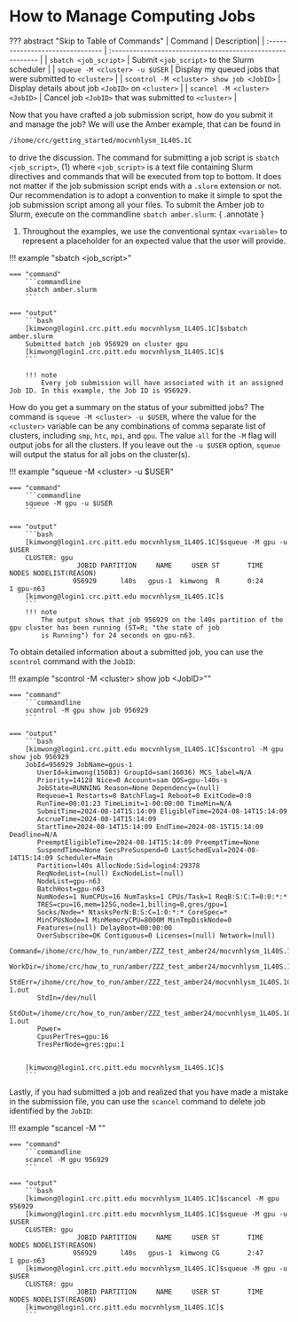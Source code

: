 # How to Manage Computing Jobs

??? abstract "Skip to Table of Commands"
    | Command  | Description|
    | :-------------------------------            | :--------------------------------------------------------- |
    | `sbatch <job_script>`                       | Submit `<job_script>` to the Slurm scheduler               |
    | `squeue -M <cluster> -u $USER`              | Display my queued jobs that were submitted to `<cluster>`  |
    | `scontrol -M <cluster> show job <JobID>`    | Display details about job `<JobID>` on `<cluster>`         |
    | `scancel -M <cluster> <JobID>`              | Cancel job `<JobID>` that was submitted to `<cluster>`     |


Now that you have crafted a job submission script, how do you submit it and manage the job? We will use the Amber example, that can be found in

```bash
/ihome/crc/getting_started/mocvnhlysm_1L40S.1C
```

to drive the discussion. The command for submitting a job script is `sbatch <job_script>`, (1) where `<job_script>` is a text file containing
Slurm directives and commands that will be executed from top to bottom. It does not matter if the job submission script ends with a `.slurm`
extension or not. Our recommendation is to adopt a convention to make it simple to spot the job submission script among all your files. To submit
the Amber job to Slurm, execute on the commandline `sbatch amber.slurm`:
{ .annotate }

1.  Throughout the examples, we use the conventional syntax `<variable>` to represent a placeholder for an expected value that the user
    will provide.

!!! example "sbatch &lt;job_script>"

    === "command"
        ```commandline
        sbatch amber.slurm
        ```

    === "output"
        ```bash
        [kimwong@login1.crc.pitt.edu mocvnhlysm_1L40S.1C]$sbatch amber.slurm
        Submitted batch job 956929 on cluster gpu
        [kimwong@login1.crc.pitt.edu mocvnhlysm_1L40S.1C]$
        ```

        !!! note
            Every job submission will have associated with it an assigned Job ID. In this example, the Job ID is 956929. 

How do you get a summary on the status of your submitted jobs? The command is `squeue -M <cluster> -u $USER`, where the value for the 
`<cluster>` variable can be any combinations of comma separate list of clusters, including `smp`, `htc`, `mpi`, and `gpu`. The value `all` 
for the `-M` flag will output jobs for all the clusters. If you leave out the `-u $USER` option, `squeue` will output the status for
all jobs on the cluster(s).

!!! example "squeue -M &lt;cluster> -u $USER"

    === "command"
        ```commandline
        squeue -M gpu -u $USER
        ```

    === "output"
        ```bash
        [kimwong@login1.crc.pitt.edu mocvnhlysm_1L40S.1C]$squeue -M gpu -u $USER
        CLUSTER: gpu
                     JOBID PARTITION     NAME     USER ST       TIME  NODES NODELIST(REASON)
                    956929      l40s   gpus-1  kimwong  R       0:24      1 gpu-n63
        [kimwong@login1.crc.pitt.edu mocvnhlysm_1L40S.1C]$
        ```
        !!! note
            The output shows that job 956929 on the l40s partition of the gpu cluster has been running (ST=R; "the state of job 
            is Running") for 24 seconds on gpu-n63.

To obtain detailed information about a submitted job, you can use the `scontrol` command with the `JobID`:

!!! example "scontrol -M &lt;cluster> show job &lt;JobID>""

    === "command"
        ```commandline
        scontrol -M gpu show job 956929
        ```

    === "output"
        ```bash
        [kimwong@login1.crc.pitt.edu mocvnhlysm_1L40S.1C]$scontrol -M gpu show job 956929
        JobId=956929 JobName=gpus-1
           UserId=kimwong(15083) GroupId=sam(16036) MCS_label=N/A
           Priority=14128 Nice=0 Account=sam QOS=gpu-l40s-s
           JobState=RUNNING Reason=None Dependency=(null)
           Requeue=1 Restarts=0 BatchFlag=1 Reboot=0 ExitCode=0:0
           RunTime=00:01:23 TimeLimit=1-00:00:00 TimeMin=N/A
           SubmitTime=2024-08-14T15:14:09 EligibleTime=2024-08-14T15:14:09
           AccrueTime=2024-08-14T15:14:09
           StartTime=2024-08-14T15:14:09 EndTime=2024-08-15T15:14:09 Deadline=N/A
           PreemptEligibleTime=2024-08-14T15:14:09 PreemptTime=None
           SuspendTime=None SecsPreSuspend=0 LastSchedEval=2024-08-14T15:14:09 Scheduler=Main
           Partition=l40s AllocNode:Sid=login4:29378
           ReqNodeList=(null) ExcNodeList=(null)
           NodeList=gpu-n63
           BatchHost=gpu-n63
           NumNodes=1 NumCPUs=16 NumTasks=1 CPUs/Task=1 ReqB:S:C:T=0:0:*:*
           TRES=cpu=16,mem=125G,node=1,billing=8,gres/gpu=1
           Socks/Node=* NtasksPerN:B:S:C=1:0:*:* CoreSpec=*
           MinCPUsNode=1 MinMemoryCPU=8000M MinTmpDiskNode=0
           Features=(null) DelayBoot=00:00:00
           OverSubscribe=OK Contiguous=0 Licenses=(null) Network=(null)
           Command=/ihome/crc/how_to_run/amber/ZZZ_test_amber24/mocvnhlysm_1L40S.1C/amber.slurm
           WorkDir=/ihome/crc/how_to_run/amber/ZZZ_test_amber24/mocvnhlysm_1L40S.1C
           StdErr=/ihome/crc/how_to_run/amber/ZZZ_test_amber24/mocvnhlysm_1L40S.1C/gpus-1.out
           StdIn=/dev/null
           StdOut=/ihome/crc/how_to_run/amber/ZZZ_test_amber24/mocvnhlysm_1L40S.1C/gpus-1.out
           Power=
           CpusPerTres=gpu:16
           TresPerNode=gres:gpu:1
        
        
        [kimwong@login1.crc.pitt.edu mocvnhlysm_1L40S.1C]$
        ```

Lastly, if you had submitted a job and realized that you have made a mistake in the submission file, you can 
use the `scancel` command to delete job identified by the `JobID`:

!!! example "scancel -M <cluster> <JobID>""
        
    === "command"
        ```commandline
        scancel -M gpu 956929
        ```
        
    === "output"
        ```bash
        [kimwong@login1.crc.pitt.edu mocvnhlysm_1L40S.1C]$scancel -M gpu 956929
        [kimwong@login1.crc.pitt.edu mocvnhlysm_1L40S.1C]$squeue -M gpu -u $USER
        CLUSTER: gpu
                     JOBID PARTITION     NAME     USER ST       TIME  NODES NODELIST(REASON)
                    956929      l40s   gpus-1  kimwong CG       2:47      1 gpu-n63
        [kimwong@login1.crc.pitt.edu mocvnhlysm_1L40S.1C]$squeue -M gpu -u $USER
        CLUSTER: gpu
                     JOBID PARTITION     NAME     USER ST       TIME  NODES NODELIST(REASON)
        [kimwong@login1.crc.pitt.edu mocvnhlysm_1L40S.1C]$
        ```
